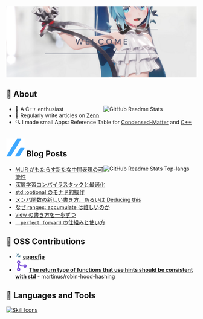 ![Cover Image](image/Cover%20w%20Miku.png)

## 🐳 About

<p><a href="https://github.com/anuraghazra/github-readme-stats">
  <img align="right" width="49%" src="https://github-readme-stats.vercel.app/api?username=acd1034&show_icons=ture&include_all_commits=true" alt="GitHub Readme Stats" />
</a></p>

- 🤩 A C++ enthusiast
- 📘 Regularly write articles on [Zenn](https://zenn.dev/acd1034)
- 🔍 I made small Apps: Reference Table for [Condensed-Matter](https://acd1034.github.io/app/cond-mat/) and [C++](https://acd1034.github.io/app/cpp/)<br>

## <img src="image/zenn.svg"/> Blog Posts

<p><a href="https://github.com/anuraghazra/github-readme-stats">
  <img align="right" width="49%" src="https://github-readme-stats.vercel.app/api/top-langs/?username=acd1034&layout=compact&langs_count=6" alt="GitHub Readme Stats Top-langs" />
</a></p>

<!-- BLOG-POST-LIST:START -->
- [MLIR がもたらす新たな中間表現の可能性](https://zenn.dev/acd1034/articles/230423-mlir3vdt)
- [深層学習コンパイラスタックと最適化](https://zenn.dev/acd1034/articles/230325-dl-compiler-overview)
- [std::optional のモナド的操作](https://zenn.dev/acd1034/articles/221118-monadic-operation-for-optional)
- [メンバ関数の新しい書き方、あるいは Deducing this](https://zenn.dev/acd1034/articles/221117-deducing-this)
- [なぜ ranges::accumulate は難しいのか](https://zenn.dev/acd1034/articles/221006-why-ranges-accumulate-is-difficult)
- [view の書き方を一歩ずつ](https://zenn.dev/acd1034/articles/220916-how-to-write-views)
- [`__perfect_forward` の仕組みと使い方](https://zenn.dev/acd1034/articles/509b011bdf9917)
<!-- BLOG-POST-LIST:END -->

## 💓 OSS Contributions

- <img src="image/cpprefjp.svg" height="16"/> [**cpprefjp**](https://github.com/cpprefjp/site/commits?author=acd1034)
- <img src="image/git-merge.svg"/> [**The return type of functions that use hints should be consistent with std**](https://github.com/martinus/robin-hood-hashing/pull/138) - martinus/robin-hood-hashing

## 🔧 Languages and Tools

<p><a href="https://github.com/tandpfun/skill-icons">
  <img src="https://skillicons.dev/icons?i=c,cpp,cmake,haskell,rust,py,css,html,js,git,github,githubactions,gitlab,latex,linux,md,regex,vscode&theme=light&perline=9" alt="Skill Icons" />
</a></p>
